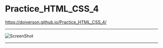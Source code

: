 # Practice_HTML_CSS_4
 https://doiverson.github.io/Practice_HTML_CSS_4/
***
![ScreenShot](./capture-image.png)
***
